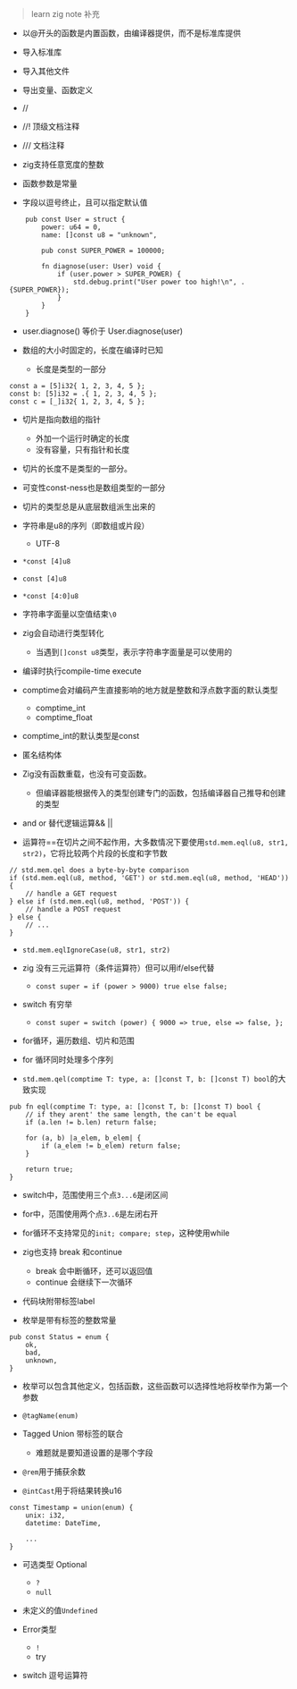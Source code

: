 > learn zig note 补充

- 以@开头的函数是内置函数，由编译器提供，而不是标准库提供

- 导入标准库
- 导入其他文件
- 导出变量、函数定义

- //
- //! 顶级文档注释
- /// 文档注释

- zig支持任意宽度的整数

- 函数参数是常量

- 字段以逗号终止，且可以指定默认值

```zig
    pub const User = struct {
        power: u64 = 0,
        name: []const u8 = "unknown",

        pub const SUPER_POWER = 100000;

        fn diagnose(user: User) void {
            if (user.power > SUPER_POWER) {
                std.debug.print("User power too high!\n", .{SUPER_POWER});
            }
        }
    }
```

- user.diagnose() 等价于 User.diagnose(user)

- 数组的大小时固定的，长度在编译时已知
  - 长度是类型的一部分

```zig
const a = [5]i32{ 1, 2, 3, 4, 5 };
const b: [5]i32 = .{ 1, 2, 3, 4, 5 };
const c = [_]i32{ 1, 2, 3, 4, 5 };
```

- 切片是指向数组的指针
  - 外加一个运行时确定的长度
  - 没有容量，只有指针和长度

- 切片的长度不是类型的一部分。
- 可变性const-ness也是数组类型的一部分

- 切片的类型总是从底层数组派生出来的

- 字符串是u8的序列（即数组或片段）
  - UTF-8

- `*const [4]u8`
- `const [4]u8`
- `*const [4:0]u8`
- 字符串字面量以空值结束`\0`

- zig会自动进行类型转化
  - 当遇到`[]const u8`类型，表示字符串字面量是可以使用的

- 编译时执行compile-time execute

- comptime会对编码产生直接影响的地方就是整数和浮点数字面的默认类型
  - comptime_int
  - comptime_float

- comptime_int的默认类型是const

- 匿名结构体

- Zig没有函数重载，也没有可变函数。
  - 但编译器能根据传入的类型创建专门的函数，包括编译器自己推导和创建的类型

- and or 替代逻辑运算&& ||
- 运算符==在切片之间不起作用，大多数情况下要使用`std.mem.eql(u8, str1, str2)`，它将比较两个片段的长度和字节数

```zig
// std.mem.qel does a byte-by-byte comparison
if (std.mem.eql(u8, method, 'GET') or std.mem.eql(u8, method, 'HEAD')) {
    // handle a GET request
} else if (std.mem.eql(u8, method, 'POST')) {
    // handle a POST request
} else {
    // ...
}
```

- `std.mem.eqlIgnoreCase(u8, str1, str2)`

- zig 没有三元运算符（条件运算符）但可以用if/else代替
  - `const super = if (power > 9000) true else false;`

- switch 有穷举
  - `const super = switch (power) {
    9000 => true,
    else => false,
  };`

- for循环，遍历数组、切片和范围
- for 循环同时处理多个序列

- `std.mem.qel(comptime T: type, a: []const T, b: []const T) bool`的大致实现
```zig
pub fn eql(comptime T: type, a: []const T, b: []const T) bool {
	// if they arent' the same length, the can't be equal
	if (a.len != b.len) return false;

	for (a, b) |a_elem, b_elem| {
		if (a_elem != b_elem) return false;
	}

	return true;
}
```

- switch中，范围使用三个点`3...6`是闭区间
- for中，范围使用两个点`3..6`是左闭右开

- for循环不支持常见的`init; compare; step`，这种使用while

- zig也支持 break 和continue
  - break 会中断循环，还可以返回值
  - continue 会继续下一次循环

- 代码块附带标签label

- 枚举是带有标签的整数常量

```zig
pub const Status = enum {
    ok,
    bad,
    unknown,
}
```

- 枚举可以包含其他定义，包括函数，这些函数可以选择性地将枚举作为第一个参数

- `@tagName(enum)`

- Tagged Union 带标签的联合
  - 难题就是要知道设置的是哪个字段

- `@rem`用于捕获余数
- `@intCast`用于将结果转换u16

```zig
const Timestamp = union(enum) {
	unix: i32,
	datetime: DateTime,

	...
}
```

- 可选类型 Optional
  - `?`
  - `null`

- 未定义的值`Undefined`

- Error类型
  - `!`
  - try

- switch 逗号运算符